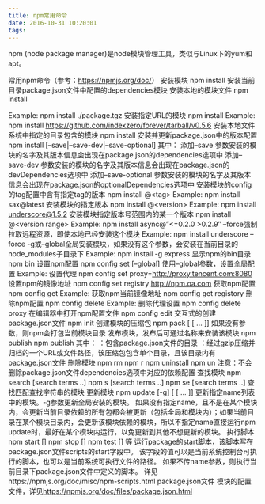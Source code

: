 ```yaml
---
title: npm常用命令
date: 2016-10-31 10:20:01
tags:
---
```


npm (node package manager)是node模块管理工具，类似与Linux下的yum和apt。

常用npm命令（参考：<https://npmjs.org/doc/>）
安装模块
npm install
安装当前目录package.json文件中配置的dependencies模块
安装本地的模块文件
npm install <tarball file>
<!-- more -->
Example:
npm install ./package.tgz
安装指定URL的模块
npm install <tarball url>
Example:
npm install https://github.com/indexzero/forever/tarball/v0.5.6
安装本地文件系统中指定的目录包含的模块
npm install <folder>
安装并更新package.json中的版本配置
npm install <name> [–save|–save-dev|–save-optional]
其中：
添加–save 参数安装的模块的名字及其版本信息会出现在package.json的dependencies选项中
添加–save-dev 参数安装的模块的名字及其版本信息会出现在package.json的devDependencies选项中
添加–save-optional 参数安装的模块的名字及其版本信息会出现在package.json的optionalDependencies选项中
安装模块的config的tag配置中含有指定tag的版本
npm install <name>@&lt;tag&gt;
Example:
npm install sax@latest
安装模块的指定版本
npm install <name>@&lt;version&gt;
Example:
npm install underscore@1.5.2
安装模块指定版本号范围内的某一个版本
npm install <name>@&lt;version range&gt;
Example:
npm install async@”&lt;=0.2.0 &gt;0.2.9″
–force强制拉取远程资源，即使本地已经安装这个模块
Example:
npm install underscore –force
-g或–global全局安装模块，如果没有这个参数，会安装在当前目录的node_modules子目录下
Example:
npm install -g express
显示npm的bin目录
npm bin
设置npm配置
npm config set <key> <value> [–global]
使用–global参数，设置全局配置
Example:
设置代理
npm config set proxy=http://proxy.tencent.com:8080
设置npm的镜像地址
npm config set registry http://npm.oa.com
获取npm配置
npm config get <key>
Example:
获取npm当前镜像地址
npm config get registory
删除npm配置
npm config delete <key>
Example:
删除代理设置
npm config delete proxy
在编辑器中打开npm配置文件
npm config edit
交互式的创建package.json文件
npm init
创建模块的压缩包
npm pack [<pkg> [<pkg> … ]]
如果没有参数，则npm会打包当前模块目录
发布模块，发布后可通过名称来安装该模块
npm publish <tarball>
npm publish <folder>
其中：
<folder>：包含package.json文件的目录
<tarball>：经过gzip压缩并归档的一个URL或文件路径，该压缩包包含单个目录，且该目录内有package.json文件
删除模块
npm rm <name>
npm r <name>
npm uninstall <name>
npm un <name>
注意：不会删除package.json文件dependencies选项中对应的依赖配置
查找模块
npm search [search terms ..]
npm s [search terms ..]
npm se [search terms ..]
查找匹配查找字符串的模块
更新模块
npm update [-g] [<name> [<name> … ]]
更新指定name列表中的模块。-g参数更新全局安装的模块。
如果没有指定name，且不是在某个模块内，会更新当前目录依赖的所有包都会被更新（包括全局和模块内）；如果当前目录在某个模块目录内，会更新该模块依赖的模块，所以不指定name直接运行npm update时，最好在某个模块内运行，以免更新到其他不想更新的模块。
执行脚本
npm start [<name>]
npm stop [<name>]
npm test [<name>] 等
运行package的start脚本，该脚本写在package.json文件scripts的start字段中。
该字段的值可以是当前系统控制台可执行的脚本，也可以是当前系统可执行文件的路径。
如果不传name参数，则执行当前目录下package.json文件中定义的脚本。
详见https://npmjs.org/doc/misc/npm-scripts.html
package.json文件
模块的配置文件，详见<https://npmjs.org/doc/files/package.json.html>

